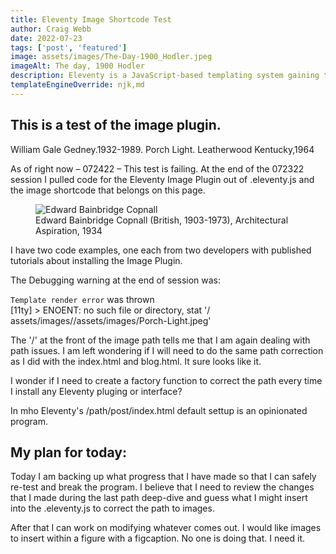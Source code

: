```yaml
---
title: Eleventy Image Shortcode Test
author: Craig Webb
date: 2022-07-23
tags: ['post', 'featured']
image: assets/images/The-Day-1900_Hodler.jpeg
imageAlt: The day, 1900 Hodler
description: Eleventy is a JavaScript-based templating system gaining tracktion in the web development comunity. It is facile, fast and flexible. 
templateEngineOverride: njk,md
---
```


## This is a test of the image plugin.

William Gale Gedney.1932-1989. Porch Light. Leatherwood Kentucky,1964  


As of right now – 072422 – This test is failing. At the end of the 072322 session I pulled code for the Eleventy Image Plugin out of .eleventy.js and the image shortcode that belongs on this page.

<figure class="fig-card left sml">
<image src="{{root}}assets/images/Edward-Bainbridge-Copnall_1934.png" alt="Edward Bainbridge Copnall">
<figcaption>Edward Bainbridge Copnall (British, 1903-1973), Architectural Aspiration, 1934</figcaptions>
</figure>

I have two code examples, one each from two developers with published tutorials about installing the Image Plugin.

The Debugging warning at the end of session was:  

`Template render error` was thrown  
[11ty] > ENOENT: no such file or directory, stat '/ assets/images//assets/images/Porch-Light.jpeg'  

The '/' at the front of the image path tells me that I am again dealing with path issues. I am left wondering if I will need to do the same path correction as I did with the index.html and blog.html. It sure looks like it.

I wonder if I need to create a factory function to correct the path every time I install any Eleventy pluging or interface?

In mho Eleventy's /path/post/index.html default settup is an opinionated program.

## My plan for today:

Today I am backing up what progress that I have made so that I can safely re-test and break the program. I believe that I need to review the changes that I made during the last path deep-dive and guess what I might insert into the .eleventy.js to correct the path to images.

After that I can work on modifying whatever comes out.
I would like images to insert within a figure with a figcaption. No one is doing that. I need it.
